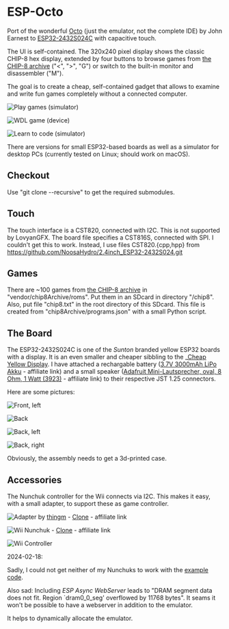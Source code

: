 # ESP-Octo

Port of the wonderful [Octo](https://github.com/JohnEarnest/c-octo.git) (just the emulator, not the complete IDE) by John Earnest to [ESP32-2432S024C](https://www.aliexpress.com/item/1005005865107357.html) with capacitive touch.

The UI is self-contained. The 320x240 pixel display shows the classic CHIP-8 hex display, extended by four buttons to browse games from [the CHIP-8 archive]() ("<", ">", "G") or switch to the built-in monitor and disassembler ("M").

The goal is to create a cheap, self-contained gadget that allows to examine and write fun games completely without a connected computer. 

![Play games (simulator)](doc/play.png)

![WDL game (device)](doc/wdl.jpg)

![Learn to code (simulator)](doc/study-code.png)

There are versions for small ESP32-based boards as well as a simulator for desktop PCs (currently tested on Linux; should work on macOS).

## Checkout

Use "git clone --recursive" to get the required submodules.

## Touch

The touch interface is a CST820, connected with I2C. This is not supported by LovyanGFX. The board file specifies a CST816S, connected with SPI. I couldn't get this to work. Instead, I use files CST820.{cpp,hpp} from https://github.com/NoosaHydro/2.4inch_ESP32-2432S024.git

## Games

There are ~100 games from [the CHIP-8 archive](https://johnearnest.github.io/chip8Archive/) in "vendor/chip8Archive/roms". Put them in an SDcard in directory "/chip8". Also, put file "chip8.txt" in the root directory of this SDcard. This file is created from "chip8Archive/programs.json" with a small Python script.

## The Board

The ESP32-2432S024C is one of the _Sunton_ branded yellow ESP32 boards with a display. It is an even smaller and cheaper sibbling to the _[Cheap Yellow Display](https://github.com/topics/cheap-yellow-display). I have attached a rechargable battery ([3,7V 3000mAh LiPo Akku](https://amzn.to/3uwWGVx) - affiliate link) and a small speaker ([Adafruit Mini-Lautsprecher, oval, 8 Ohm, 1 Watt (3923)](https://amzn.to/3I1CT3r) - affiliate link) to their respective JST 1.25 connectors.

Here are some pictures:

![Front, left](doc/board-frontleft.jpg)

![Back](doc/board-back.jpg)

![Back, left](doc/board-backleft.jpg)

![Back, right](doc/board-backright.jpg)

Obviously, the assembly needs to get a 3d-printed case.

## Accessories

The Nunchuk controller for the Wii connects via I2C. This makes it easy, with a small adapter, to support these as game controller.

![Adapter](doc/adapter.jpg) by [thingm](https://labs.thingm.com) - [Clone](https://amzn.to/3wkG3wN) - affiliate link

![Wii Nunchuk](doc/wii-nunchuk.jpg) - [Clone](https://amzn.to/48jkJVO) - affiliate link

![Wii Controller](doc/wii-controller.jpg)

2024-02-18: 

Sadly, I could not get neither of my Nunchuks to work with the [example code](https://raw.githubusercontent.com/witnessmenow/ESP32-Cheap-Yellow-Display/main/Examples/Projects/TetrisWithNunchuck/TetrisWithNunchuck.ino).

Also sad: Including _ESP Async WebServer_ leads to "DRAM segment data does not fit. Region `dram0_0_seg' overflowed by 11768 bytes". It seams it won't be possible to have a webserver in addition to the emulator.

It helps to dynamically allocate the emulator.